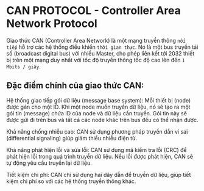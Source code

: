 # CAN PROTOCOL - Controller Area Network Protocol

Giao thức CAN (Controller Area Network) là một mạng truyền thông `nối tiếp` hỗ trợ các hệ thống điều khiển `thời gian thực`. 
Nó là một bus truyền tải số (broadcast digital bus) với nhiều Master, cho phép liên kết tới 2032 thiết bị trên một mạng duy nhất với tốc độ truyền thông tốc độ cao lên đến `1 Mbits / giây`.

## Đặc điểm chính của giao thức CAN:

Hệ thống giao tiếp gói dữ liệu (message base system): 
Mỗi thiết bị (node) được gán cho một ID. 
Khi một node muốn truyền dữ liệu, nó sẽ tạo ra một gói tin (message) chứa ID của node và dữ liệu cần truyền. 
Gói tin này sẽ được gửi đi trên bus và tất cả các node khác trên bus đều có thể nhận được.

Khả năng chống nhiễu cao: CAN sử dụng phương pháp truyền dẫn vi sai (differential signaling) giúp giảm thiểu nhiễu điện từ.

Khả năng phát hiện lỗi và sửa lỗi: CAN sử dụng mã kiểm tra lỗi (CRC) để phát hiện lỗi trong quá trình truyền dữ liệu. Nếu lỗi được phát hiện, CAN sẽ tự động yêu cầu truyền lại dữ liệu.

Tiết kiệm chi phí: CAN chỉ sử dụng hai dây dẫn để truyền dữ liệu, giúp tiết kiệm chi phí so với các hệ thống truyền thông khác.